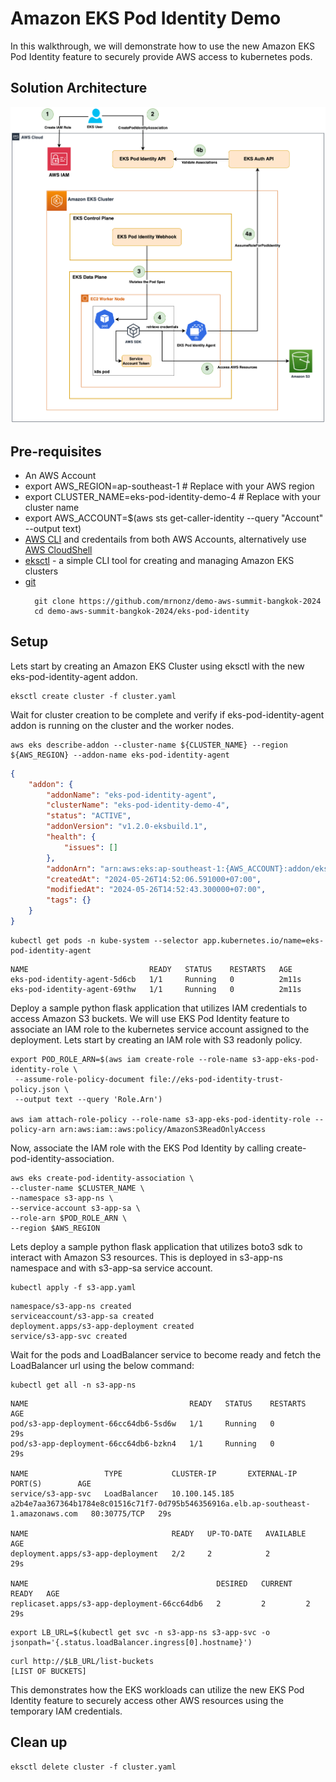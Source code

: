 # Amazon EKS Pod Identity Demo

In this walkthrough, we will demonstrate how to use the new Amazon EKS Pod Identity feature to securely provide AWS access to kubernetes pods.

## Solution Architecture

![Solution Architecture](eks-pod-identity-arch.jpg)

## Pre-requisites

* An AWS Account
* export AWS_REGION=ap-southeast-1 # Replace with your AWS region
* export CLUSTER_NAME=eks-pod-identity-demo-4 # Replace with your cluster name
* export AWS_ACCOUNT=$(aws sts get-caller-identity --query "Account" --output text)
* [AWS CLI](https://aws.amazon.com/cli/) and credentails from both AWS Accounts, alternatively use [AWS CloudShell](https://docs.aws.amazon.com/cloudshell/latest/userguide/welcome.html#how-to-get-started)
* [eksctl](https://eksctl.io/) - a simple CLI tool for creating and managing Amazon EKS clusters
* [git](https://github.com/git-guides/install-git)
  ```shell
    git clone https://github.com/mrnonz/demo-aws-summit-bangkok-2024
    cd demo-aws-summit-bangkok-2024/eks-pod-identity
  ```

## Setup

Lets start by creating an Amazon EKS Cluster using eksctl with the new eks-pod-identity-agent addon.

```shell
eksctl create cluster -f cluster.yaml
```

Wait for cluster creation to be complete and verify if eks-pod-identity-agent addon is running on the cluster and the worker nodes.

```shell
aws eks describe-addon --cluster-name ${CLUSTER_NAME} --region ${AWS_REGION} --addon-name eks-pod-identity-agent
```
```json
{
    "addon": {
        "addonName": "eks-pod-identity-agent",
        "clusterName": "eks-pod-identity-demo-4",
        "status": "ACTIVE",
        "addonVersion": "v1.2.0-eksbuild.1",
        "health": {
            "issues": []
        },
        "addonArn": "arn:aws:eks:ap-southeast-1:{AWS_ACCOUNT}:addon/eks-pod-identity-demo-4/eks-pod-identity-agent/bac7d9f1-52cf-26ab-a77e-9e0820feb8e2",
        "createdAt": "2024-05-26T14:52:06.591000+07:00",
        "modifiedAt": "2024-05-26T14:52:43.300000+07:00",
        "tags": {}
    }
}
```

```shell
kubectl get pods -n kube-system --selector app.kubernetes.io/name=eks-pod-identity-agent
```
```output
NAME                           READY   STATUS    RESTARTS   AGE
eks-pod-identity-agent-5d6cb   1/1     Running   0          2m11s
eks-pod-identity-agent-69thw   1/1     Running   0          2m11s
```
Deploy a sample python flask application that utilizes IAM credentials to access Amazon S3 buckets. We will use EKS Pod Identity feature to associate an IAM role to the kubernetes service account assigned to the deployment. Lets start by creating an IAM role with S3 readonly policy.

```shell
export POD_ROLE_ARN=$(aws iam create-role --role-name s3-app-eks-pod-identity-role \
 --assume-role-policy-document file://eks-pod-identity-trust-policy.json \
 --output text --query 'Role.Arn')

aws iam attach-role-policy --role-name s3-app-eks-pod-identity-role --policy-arn arn:aws:iam::aws:policy/AmazonS3ReadOnlyAccess
```

Now, associate the IAM role with the EKS Pod Identity by calling create-pod-identity-association.

```shell
aws eks create-pod-identity-association \
--cluster-name $CLUSTER_NAME \
--namespace s3-app-ns \
--service-account s3-app-sa \
--role-arn $POD_ROLE_ARN \
--region $AWS_REGION
```

Lets deploy a sample python flask application that utilizes boto3 sdk to interact with Amazon S3 resources. This is deployed in s3-app-ns namespace and with s3-app-sa service account.

```shell
kubectl apply -f s3-app.yaml
```
```output
namespace/s3-app-ns created
serviceaccount/s3-app-sa created
deployment.apps/s3-app-deployment created
service/s3-app-svc created
```
Wait for the pods and LoadBalancer service to become ready and fetch the LoadBalancer url using the below command:

```shell
kubectl get all -n s3-app-ns
```
```output
NAME                                    READY   STATUS    RESTARTS   AGE
pod/s3-app-deployment-66cc64db6-5sd6w   1/1     Running   0          29s
pod/s3-app-deployment-66cc64db6-bzkn4   1/1     Running   0          29s

NAME                 TYPE           CLUSTER-IP       EXTERNAL-IP                                                                          PORT(S)        AGE
service/s3-app-svc   LoadBalancer   10.100.145.185   a2b4e7aa367364b1784e8c01516c71f7-0d795b546356916a.elb.ap-southeast-1.amazonaws.com   80:30775/TCP   29s

NAME                                READY   UP-TO-DATE   AVAILABLE   AGE
deployment.apps/s3-app-deployment   2/2     2            2           29s

NAME                                          DESIRED   CURRENT   READY   AGE
replicaset.apps/s3-app-deployment-66cc64db6   2         2         2       29s
```

```shell
export LB_URL=$(kubectl get svc -n s3-app-ns s3-app-svc -o jsonpath='{.status.loadBalancer.ingress[0].hostname}')
```
```output
curl http://$LB_URL/list-buckets
[LIST OF BUCKETS]
```

This demonstrates how the EKS workloads can utilize the new EKS Pod Identity feature to securely access other AWS resources using the temporary IAM credentials.


## Clean up

```shell
eksctl delete cluster -f cluster.yaml
```
